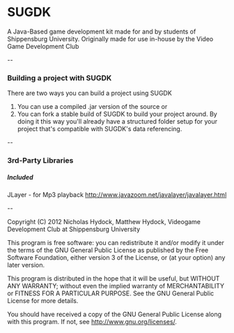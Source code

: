 # SUGDK

A Java-Based game development kit made for and by students of Shippensburg University.
Originally made for use in-house by the Video Game Development Club

--
### Building a project with SUGDK

There are two ways you can build a project using SUGDK
  1. You can use a compiled .jar version of the source or
  2. You can fork a stable build of SUGDK to build your project around.  By doing it this way you'll already have a structured folder setup for your project that's compatible with SUGDK's data referencing.

--
### 3rd-Party Libraries
##### Included
JLayer - for Mp3 playback
http://www.javazoom.net/javalayer/javalayer.html


--

Copyright (C) 2012 Nicholas Hydock, Matthew Hydock, Videogame Development Club at Shippensburg University

This program is free software: you can redistribute it and/or modify it under the terms of the GNU General Public License as published by the Free Software Foundation, either version 3 of the License, or (at your option) any later version.

This program is distributed in the hope that it will be useful, but WITHOUT ANY WARRANTY; without even the implied warranty of MERCHANTABILITY or FITNESS FOR A PARTICULAR PURPOSE. See the GNU General Public License for more details.

You should have received a copy of the GNU General Public License along with this program. If not, see http://www.gnu.org/licenses/.